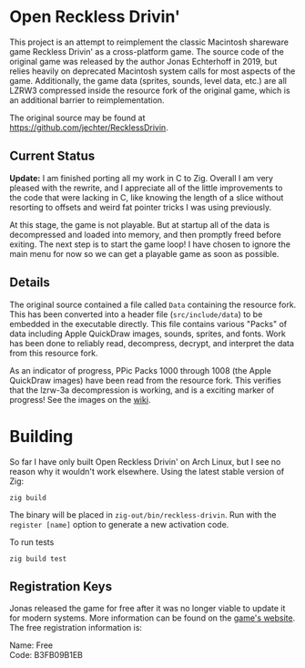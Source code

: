 # Open Reckless Drivin'

This project is an attempt to reimplement the classic Macintosh shareware game
Reckless Drivin' as a cross-platform game. The source code of the original game
was released by the author Jonas Echterhoff in 2019, but relies heavily on
deprecated Macintosh system calls for most aspects of the game. Additionally,
the game data (sprites, sounds, level data, etc.) are all LZRW3 compressed
inside the resource fork of the original game, which is an additional barrier to
reimplementation.

The original source may be found at https://github.com/jechter/RecklessDrivin.

## Current Status

**Update:** I am finished porting all my work in C to Zig. Overall I am very
pleased with the rewrite, and I appreciate all of the little improvements to the
code that were lacking in C, like knowing the length of a slice without
resorting to offsets and weird fat pointer tricks I was using previously.

At this stage, the game is not playable. But at startup all of the data is
decompressed and loaded into memory, and then promptly freed before exiting. The
next step is to start the game loop! I have chosen to ignore the main menu for
now so we can get a playable game as soon as possible.

## Details

The original source contained a file called `Data` containing the resource fork.
This has been converted into a header file (`src/include/data`) to be embedded
in the executable directly. This file contains various "Packs" of data including
Apple QuickDraw images, sounds, sprites, and fonts. Work has been done to
reliably read, decompress, decrypt, and interpret the data from this resource
fork.

As an indicator of progress, PPic Packs 1000 through 1008 (the Apple QuickDraw
images) have been read from the resource fork. This verifies that the lzrw-3a
decompression is working, and is a exciting marker of progress! See the images
on the
[wiki](https://github.com/natecraddock/open-reckless-drivin/wiki/QuickDraw-Pictures-(PPic)).

# Building

So far I have only built Open Reckless Drivin' on Arch Linux, but I see no
reason why it wouldn't work elsewhere. Using the latest stable version of Zig:

```text
zig build
```

The binary will be placed in `zig-out/bin/reckless-drivin`. Run with the
`register [name]` option to generate a new activation code.

To run tests

```
zig build test
```

## Registration Keys

Jonas released the game for free after it was no longer viable to update it for
modern systems. More information can be found on the [game's
website](http://jonasechterhoff.com/Reckless_Drivin.html). The free registration
information is:

Name: Free<br>
Code: B3FB09B1EB
